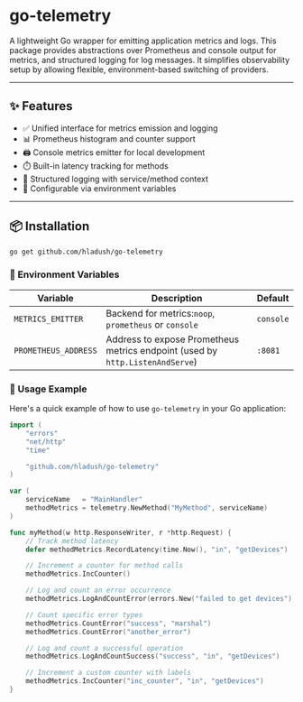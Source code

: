 # go-telemetry

A lightweight Go wrapper for emitting application metrics and logs. This package provides abstractions over Prometheus and console output for metrics, and structured logging for log messages. It simplifies observability setup by allowing flexible, environment-based switching of providers.

---

## ✨ Features

- ✅ Unified interface for metrics emission and logging
- 📊 Prometheus histogram and counter support
- 🖨️ Console metrics emitter for local development
- ⏱️ Built-in latency tracking for methods
- 📄 Structured logging with service/method context
- 🔁 Configurable via environment variables

---

## 📦 Installation

```bash
go get github.com/hladush/go-telemetry
```


### 🧩 Environment Variables
| Variable             | Description                                                                   | Default   |
| -------------------- | ----------------------------------------------------------------------------- | --------- |
| `METRICS_EMITTER`    | Backend for metrics:`noop`, `prometheus` or `console`                         | `console` |
| `PROMETHEUS_ADDRESS` | Address to expose Prometheus metrics endpoint (used by `http.ListenAndServe`) | `:8081`   |


### 🚀 Usage Example

Here's a quick example of how to use `go-telemetry` in your Go application:

```go
import (
    "errors"
    "net/http"
    "time"

    "github.com/hladush/go-telemetry"
)

var (
    serviceName   = "MainHandler"
    methodMetrics = telemetry.NewMethod("MyMethod", serviceName)
)

func myMethod(w http.ResponseWriter, r *http.Request) {
    // Track method latency
    defer methodMetrics.RecordLatency(time.Now(), "in", "getDevices")

    // Increment a counter for method calls
    methodMetrics.IncCounter()

    // Log and count an error occurrence
    methodMetrics.LogAndCountError(errors.New("failed to get devices"), "marshal")

    // Count specific error types
    methodMetrics.CountError("success", "marshal")
    methodMetrics.CountError("another_error")

    // Log and count a successful operation
    methodMetrics.LogAndCountSuccess("success", "in", "getDevices")

    // Increment a custom counter with labels
    methodMetrics.IncCounter("inc_counter", "in", "getDevices")
}
```
